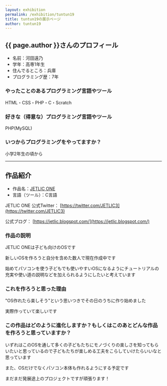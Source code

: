 ```yaml
---
layout: exhibition
permalink: /exhibition/tuntun19
title: tuntun19の展示ページ
author: tuntun19
---
```

## {{ page.author }}さんのプロフィール

- 名前：河田遠乃
- 学年：高専1年生
- 住んでるところ：兵庫
- プログラミング歴：7年

### やったことのあるプログラミング言語やツール

HTML・CSS・PHP・C・Scratch

### 好きな（得意な）プログラミング言語やツール

PHP(MySQL)

### いつからプログラミングをやってますか？

小学2年生の頃から

---

## 作品紹介

- 作品名：[JETLIC ONE](https://jetlic.blogspot.com/)
- 言語（ツール）：C言語

JETLIC ONE 公式Twitter： [https://twitter.com/JETLIC3](https://twitter.com/JETLIC3)

公式ブログ： [https://jetlic.blogspot.com/](https://jetlic.blogspot.com/)

### 作品の説明

JETLIC ONEは子ども向けのOSです

新しいOSを作ろうと自分を含めた数人で現在作成中です

始めてパソコンを使う子どもでも使いやすいOSになるようにチュートリアルの充実や使い道の説明などを加えられるようにしたいと考えています

### これを作ろうと思った理由

"OS作れたら楽しそう"という思いつきでその日のうちに作り始めました

実際作っていて楽しいです

### この作品はどのように進化しますか？もしくはこのあとどんな作品を作ろうと思っていますか？

いずれはこのOSを通して多くの子どもたちにモノづくりの楽しさを知ってもらいたいと思っているので子どもたちが楽しめる工夫をこらしていけたらいいなと思っています

また、OSだけでなくパソコン本体も作れるようにする予定です

まだまだ発展途上のプロジェクトですが頑張ります！
